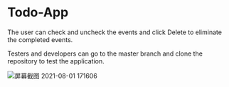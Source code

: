 # Todo-App
The user can check and uncheck the events and click Delete to eliminate the completed events.

Testers and developers can go to the master branch and clone the repository to test the application.

![屏幕截图 2021-08-01 171606](https://user-images.githubusercontent.com/56063269/127774263-e1257127-c93a-41ad-acd9-a2e4f109c3e4.png)

